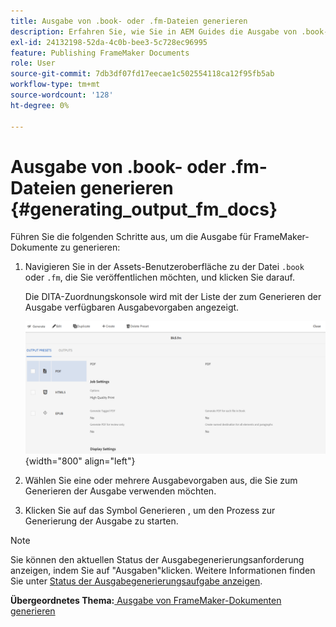 ```yaml
---
title: Ausgabe von .book- oder .fm-Dateien generieren
description: Erfahren Sie, wie Sie in AEM Guides die Ausgabe von .book- oder .fm-Dateien generieren.
exl-id: 24132198-52da-4c0b-bee3-5c728ec96995
feature: Publishing FrameMaker Documents
role: User
source-git-commit: 7db3df07fd17eecae1c502554118ca12f95fb5ab
workflow-type: tm+mt
source-wordcount: '128'
ht-degree: 0%

---
```


# Ausgabe von .book- oder .fm-Dateien generieren {#generating_output_fm_docs}

Führen Sie die folgenden Schritte aus, um die Ausgabe für FrameMaker-Dokumente zu generieren:

1. Navigieren Sie in der Assets-Benutzeroberfläche zu der Datei `.book` oder `.fm`, die Sie veröffentlichen möchten, und klicken Sie darauf.

   Die DITA-Zuordnungskonsole wird mit der Liste der zum Generieren der Ausgabe verfügbaren Ausgabevorgaben angezeigt.

   ![](images/publish-fm-doc.png){width="800" align="left"}

1. Wählen Sie eine oder mehrere Ausgabevorgaben aus, die Sie zum Generieren der Ausgabe verwenden möchten.

1. Klicken Sie auf das Symbol Generieren , um den Prozess zur Generierung der Ausgabe zu starten.


>[!NOTE]
>
> Sie können den aktuellen Status der Ausgabegenerierungsanforderung anzeigen, indem Sie auf &quot;Ausgaben&quot;klicken. Weitere Informationen finden Sie unter [Status der Ausgabegenerierungsaufgabe anzeigen](fm-output-view-status.md).

**Übergeordnetes Thema:**[ Ausgabe von FrameMaker-Dokumenten generieren](fm-output-generatation.md)

